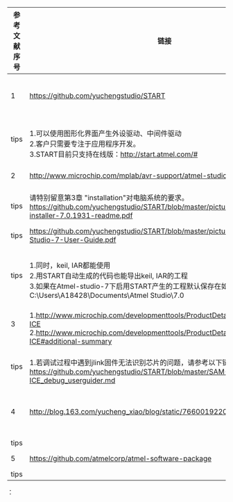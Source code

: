  | 参考文献序号 |链接 | 说明 |
 | --- | ----- | ----- | 
 | 1 | https://github.com/yuchengstudio/START | 代码自动生成工具介绍 | 
 | tips | <br/>1.可以使用图形化界面产生外设驱动、中间件驱动 <br/>2.客户只需要专注于应用程序开发。<br/>3.START目前只支持在线版：http://start.atmel.com/# | | 
 | 2 | http://www.microchip.com/mplab/avr-support/atmel-studio-7 | MCHP 官方IDE |
 | tips |请特别留意第3章 "installation"对电脑系统的要求。https://github.com/yuchengstudio/START/blob/master/picture_reference/as-installer-7.0.1931-readme.pdf | 安装注意事项 |
 | tips | https://github.com/yuchengstudio/START/blob/master/picture_reference/Atmel-Studio-7-User-Guide.pdf | studio user guider |
 | tips | <br/>1.同时，keil, IAR都能使用  <br/>2.用START自动生成的代码也能导出keil, IAR的工程 <br/>3.如果在Atmel-studio-7下启用START产生的工程默认保存在如下地址 C:\Users\A18428\Documents\Atmel Studio\7.0| | 
 | 3 | <br/>1.http://www.microchip.com/developmenttools/ProductDetails/PartNo/AT91SAM-ICE <br/>2.http://www.microchip.com/developmenttools/ProductDetails/PartNo/ATATMEL-ICE#additional-summary| MCHP 官方调试工具 | 
 | tips | <br/>1.若调试过程中遇到jlink固件无法识别芯片的问题，请参考以下链接：https://github.com/yuchengstudio/START/blob/master/SAM-ICE_debug_userguider.md| | 
 | 4 | http://blog.163.com/yucheng_xiao/blog/static/76600192201410435517757 | JTAG 转 SWD硬件连接说明 | 
 | tips |   | | 
 | 5 | https://github.com/atmelcorp/atmel-software-package| soft pack | 
 | tips |   | |  
 
 
 




：

